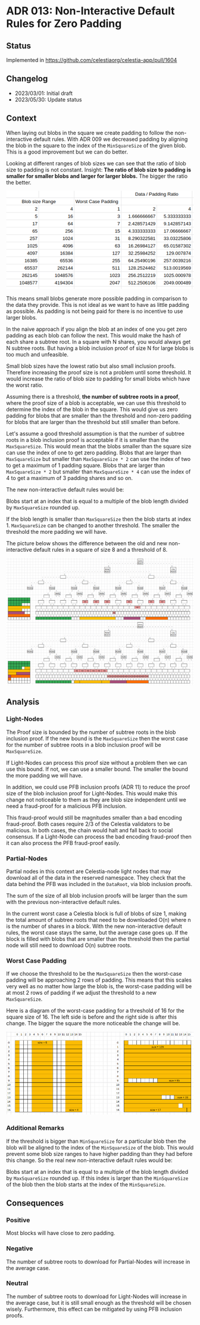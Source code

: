 # ADR 013: Non-Interactive Default Rules for Zero Padding

## Status

Implemented in <https://github.com/celestiaorg/celestia-app/pull/1604>

## Changelog

- 2023/03/01: Initial draft
- 2023/05/30: Update status

## Context

When laying out blobs in the square we create padding to follow the non-interactive default rules. With ADR 009 we decreased padding by aligning the blob in the square to the index of the `MinSquareSize` of the given blob. This is a good improvement but we can do better.

Looking at different ranges of blob sizes we can see that the ratio of blob size to padding is not constant. Insight:  **The ratio of blob size to padding is smaller for smaller blobs and larger for larger blobs.** The bigger the ratio the better.

![Worst Case Padding In Blob Size Range](./assets/adr013/worst-case-padding-in-blob-size-range.png)

This means small blobs generate more possible padding in comparison to the data they provide. This is not ideal as we want to have as little padding as possible. As padding is not being paid for there is no incentive to use larger blobs.

In the naive approach if you align the blob at an index of one you get zero padding as each blob can follow the next. This would make the hash of each share a subtree root. In a square with N shares, you would always get N subtree roots. But having a blob inclusion proof of size N for large blobs is too much and unfeasible.

Small blob sizes have the lowest ratio but also small inclusion proofs. Therefore increasing the proof size is not a problem until some threshold. It would increase the ratio of blob size to padding for small blobs which have the worst ratio.

Assuming there is a threshold, **the number of subtree roots in a proof**, where the proof size of a blob is acceptable, we can use this threshold to determine the index of the blob in the square. This would give us zero padding for blobs that are smaller than the threshold and non-zero padding for blobs that are larger than the threshold but still smaller than before.

Let's assume a good threshold assumption is that the number of subtree roots in a blob inclusion proof is acceptable if it is smaller than the `MaxSquareSize`. This would mean that the blobs smaller than the square size can use the index of one to get zero padding. Blobs that are larger than `MaxSquareSize` but smaller than `MaxSquareSize * 2` can use the index of two to get a maximum of 1 padding square. Blobs that are larger than `MaxSquareSize * 2` but smaller than `MaxSquareSize * 4` can use the index of 4 to get a maximum of 3 padding shares and so on.

The new non-interactive default rules would be:

Blobs start at an index that is equal to a multiple of the blob length divided by `MaxSquareSize` rounded up.

If the blob length is smaller than `MaxSquareSize` then the blob starts at index 1.
`MaxSquareSize` can be changed to another threshold. The smaller the threshold the more padding we will have.

The picture below shows the difference between the old and new non-interactive default rules in a square of size 8 and a threshold of 8.

![Blob Alignment Comparison](./assets/adr013/blob-alignment-comparison.png)

## Analysis

### Light-Nodes

The Proof size is bounded by the number of subtree roots in the blob inclusion proof. If the new bound is the `MaxSquareSize` then the worst case for the number of subtree roots in a blob inclusion proof will be `MaxSquareSize`.

If Light-Nodes can process this proof size without a problem then we can use this bound. If not, we can use a smaller bound. The smaller the bound the more padding we will have.

In addition, we could use PFB inclusion proofs (ADR 11) to reduce the proof size of the blob inclusion proof for Light-Nodes. This would make this change not noticeable to them as they are blob size independent until we need a fraud-proof for a malicious PFB inclusion.

This fraud-proof would still be magnitudes smaller than a bad encoding fraud-proof. Both cases require 2/3 of the Celestia validators to be malicious. In both cases, the chain would halt and fall back to social consensus. If a Light-Node can process the bad encoding fraud-proof then it can also process the PFB fraud-proof easily.

### Partial-Nodes

Partial nodes in this context are Celestia-node light nodes that may download all of the data in the reserved namespace. They check that the data behind the PFB was included in the `DataRoot`, via blob inclusion proofs.

The sum of the size of all blob inclusion proofs will be larger than the sum with the previous non-interactive default rules.

In the current worst case a Celestia block is full of blobs of size 1, making the total amount of subtree roots that need to be downloaded O(n) where n is the number of shares in a block. With the new non-interactive default rules, the worst case stays the same, but the average case goes up. If the block is filled with blobs that are smaller than the threshold then the partial node will still need to download O(n) subtree roots.

### Worst Case Padding

If we choose the threshold to be the `MaxSquareSize` then the worst-case padding will be approaching 2 rows of padding. This means that this scales very well as no matter how large the blob is, the worst-case padding will be at most 2 rows of padding if we adjust the threshold to a new `MaxSquareSize`.

Here is a diagram of the worst-case padding for a threshold of 16 for the square size of 16. The left side is before and the right side is after this change. The bigger the square the more noticeable the change will be.

![Worst Case Padding Comparison](./assets/adr013/worst-case-padding-comparison.png)

### Additional Remarks

If the threshold is bigger than `MinSquareSize` for a particular blob then the blob will be aligned to the index of the `MinSquareSize` of the blob. This would prevent some blob size ranges to have higher padding than they had before this change. So the real new non-interactive default rules would be:

Blobs start at an index that is equal to a multiple of the blob length divided by `MaxSquareSize` rounded up. If this index is larger than the `MinSquareSize` of the blob then the blob starts at the index of the `MinSquareSize`.

## Consequences

### Positive

Most blocks will have close to zero padding.

### Negative

The number of subtree roots to download for Partial-Nodes will increase in the average case.

### Neutral

The number of subtree roots to download for Light-Nodes will increase in the average case, but it is still small enough as the threshold will be chosen wisely. Furthermore, this effect can be mitigated by using PFB inclusion proofs.
